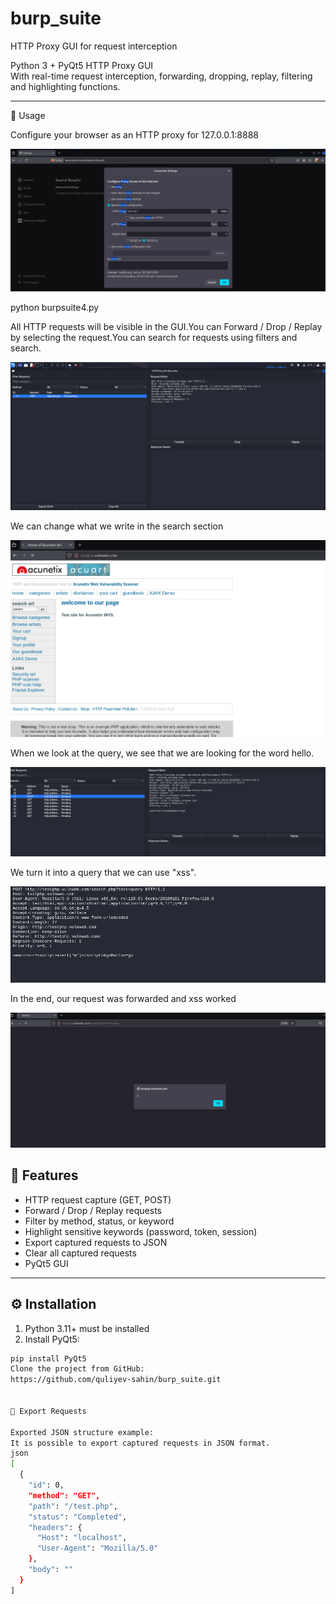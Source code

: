 # burp_suite
HTTP Proxy GUI for request interception

Python 3 + PyQt5 HTTP Proxy GUI  
With real-time request interception, forwarding, dropping, replay, filtering and highlighting functions.

---
🚀 Usage

Configure your browser as an HTTP proxy for 127.0.0.1:8888

![Main Screenshot](images/1.png)


python burpsuite4.py


All HTTP requests will be visible in the GUI.You can Forward / Drop / Replay by selecting the request.You can search for requests using filters and search.

![Main Screenshot](images/2.png)


We can change what we write in the search section

![Main Screenshot](images/3.png)


When we look at the query, we see that we are looking for the word hello.

![Main Screenshot](images/4.png)


We turn it into a query that we can use "xss".

![Main Screenshot](images/5.png)


In the end, our request was forwarded and xss worked

![Main Screenshot](images/6.png)

## 📌 Features

- HTTP request capture (GET, POST)  
- Forward / Drop / Replay requests  
- Filter by method, status, or keyword  
- Highlight sensitive keywords (password, token, session)  
- Export captured requests to JSON  
- Clear all captured requests  
- PyQt5 GUI  

---

## ⚙️ Installation

1. Python 3.11+ must be installed 
2. Install PyQt5:

```bash
pip install PyQt5
Clone the project from GitHub:
https://github.com/quliyev-sahin/burp_suite.git 


📝 Export Requests

Exported JSON structure example:
It is possible to export captured requests in JSON format.
json
[
  {
    "id": 0,
    "method": "GET",
    "path": "/test.php",
    "status": "Completed",
    "headers": {
      "Host": "localhost",
      "User-Agent": "Mozilla/5.0"
    },
    "body": ""
  }
]    




